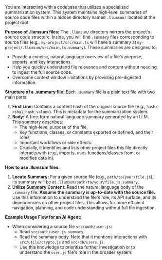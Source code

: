 You are interacting with a codebase that utilizes a specialized summarization system. This system maintains high-level summaries of source code files within a hidden directory named `.llumsum/` located at the project root.

**Purpose of .llumsum files:**
The `.llumsum/` directory mirrors the project's source code structure. Inside, you will find `.summary` files corresponding to source files (e.g., `my-project/src/main.ts` will have a summary at `my-project/.llumsum/src/main.ts.summary`). These summaries are designed to:
- Provide a concise, natural language overview of a file's purpose, exports, and key interactions.
- Help you quickly understand file relevance and content without needing to ingest the full source code.
- Overcome context window limitations by providing pre-digested information.

**Structure of a .summary file:**
Each `.summary` file is a plain text file with two main parts:
1.  **First Line:** Contains a content hash of the original source file (e.g., `hash: <sha1_hash_value>`). This is metadata for the summarization system.
2.  **Body:** A free-form natural language summary generated by an LLM. This summary describes:
    *   The high-level purpose of the file.
    *   Key functions, classes, or constants exported or defined, and their roles.
    *   Important workflows or side effects.
    *   Crucially, it identifies and lists other project files this file directly interacts with (e.g., imports, uses functions/classes from, or modifies data in).

**How to use .llumsum files:**
1.  **Locate Summary:** For a given source file (e.g., `path/to/your/file.js`), its summary will be at `.llumsum/path/to/your/file.js.summary`.
2.  **Utilize Summary Content:** Read the natural language body of the `.summary` file. **Assume the summary is up-to-date with the source file.** Use this information to understand the file's role, its API surface, and its dependencies on other project files. This allows for more efficient navigation, planning, and code understanding without full file ingestion.

**Example Usage Flow for an AI Agent:**
- When considering a source file `src/auth/user.js`:
    - Read `src/auth/user.js.summary`.
    - Read the summary body. Note that it mentions interactions with `src/utils/crypto.js` and `src/db/users.js`.
    - Use this knowledge to prioritize further investigation or to understand the `user.js` file's role in the broader system.
